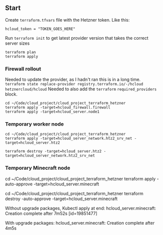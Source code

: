 ## Start
Create `terraform.tfvars` file with the Hetzner token. Like this:
```
hcloud_token = "TOKEN_GOES_HERE"
```

Run `terraform init` to get latest provider version that takes the correct server sizes

```
terraform plan
terraform apply
```

### Firewall rollout
Needed to update the provider, as I hadn't ran this is in a long time.
`terraform state replace-provider registry.terraform.io/-/hcloud hetznercloud/hcloud`
Needed to also add the `terraform` `required_providers` block.
```
cd ~/Code/cloud_project/cloud_project_terraform_hetzner
terraform apply -target=hcloud_firewall.firewall
terraform apply -target=hcloud_server.node1
```

### Temporary worker node
```
cd ~/Code/cloud_project/cloud_project_terraform_hetzner
terraform apply -target=hcloud_server_network.htz2_srv_net -target=hcloud_server.htz2

terraform destroy -target=hcloud_server.htz2 -target=hcloud_server_network.htz2_srv_net
```

### Temporary Minecraft node
cd ~/Code/cloud_project/cloud_project_terraform_hetzner
terraform apply -auto-approve -target=hcloud_server.minecraft

cd ~/Code/cloud_project/cloud_project_terraform_hetzner
terraform destroy -auto-approve -target=hcloud_server.minecraft


Without upgrade packages, Kubectl apply at end:
hcloud_server.minecraft: Creation complete after 7m52s [id=19851477]

With upgrade packages:
hcloud_server.minecraft: Creation complete after 4m5s
